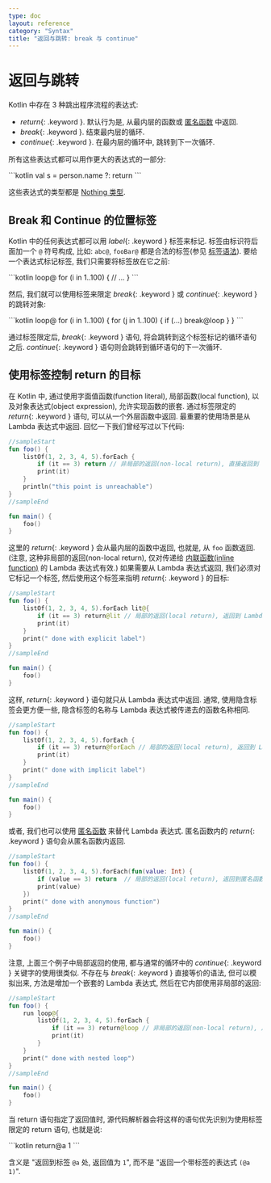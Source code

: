 ```yaml
---
type: doc
layout: reference
category: "Syntax"
title: "返回与跳转: break 与 continue"
---
```


# 返回与跳转

Kotlin 中存在 3 种跳出程序流程的表达式:

* *return*{: .keyword }. 默认行为是, 从最内层的函数或 [匿名函数](lambdas.html#anonymous-functions) 中返回.
* *break*{: .keyword }. 结束最内层的循环.
* *continue*{: .keyword }. 在最内层的循环中, 跳转到下一次循环.

所有这些表达式都可以用作更大的表达式的一部分:

<div class="sample" markdown="1" theme="idea" data-highlight-only>
```kotlin
val s = person.name ?: return
```
</div>

这些表达式的类型都是 [Nothing 类型](exceptions.html#the-nothing-type).

## Break 和 Continue 的位置标签

Kotlin 中的任何表达式都可以用 *label*{: .keyword } 标签来标记.
标签由标识符后面加一个 `@` 符号构成, 比如: `abc@`, `fooBar@` 都是合法的标签(参见 [标签语法](grammar.html#label)).
要给一个表达式标记标签, 我们只需要将标签放在它之前:

<div class="sample" markdown="1" theme="idea" data-highlight-only>
```kotlin
loop@ for (i in 1..100) {
    // ...
}
```
</div>

然后, 我们就可以使用标签来限定 *break*{: .keyword } 或 *continue*{: .keyword } 的跳转对象:

<div class="sample" markdown="1" theme="idea" data-highlight-only>
```kotlin
loop@ for (i in 1..100) {
    for (j in 1..100) {
        if (...) break@loop
    }
}
```
</div>

通过标签限定后, *break*{: .keyword } 语句, 将会跳转到这个标签标记的循环语句之后.
*continue*{: .keyword } 语句则会跳转到循环语句的下一次循环.


## 使用标签控制 return 的目标

在 Kotlin 中, 通过使用字面值函数(function literal), 局部函数(local function), 以及对象表达式(object expression), 允许实现函数的嵌套.
通过标签限定的 *return*{: .keyword } 语句, 可以从一个外层函数中返回.
最重要的使用场景是从 Lambda 表达式中返回. 回忆一下我们曾经写过以下代码:

<div class="sample" markdown="1" theme="idea">

```kotlin
//sampleStart
fun foo() {
    listOf(1, 2, 3, 4, 5).forEach {
        if (it == 3) return // 非局部的返回(non-local return), 直接返回到 foo() 函数的调用者
        print(it)
    }
    println("this point is unreachable")
}
//sampleEnd

fun main() {
    foo()
}
```
</div>

这里的 *return*{: .keyword } 会从最内层的函数中返回, 也就是, 从 `foo` 函数返回.
(注意, 这种非局部的返回(non-local return), 仅对传递给 [内联函数(inline function)](inline-functions.html) 的 Lambda 表达式有效.)
如果需要从 Lambda 表达式返回, 我们必须对它标记一个标签, 然后使用这个标签来指明 *return*{: .keyword } 的目标:

<div class="sample" markdown="1" theme="idea">

```kotlin
//sampleStart
fun foo() {
    listOf(1, 2, 3, 4, 5).forEach lit@{
        if (it == 3) return@lit // 局部的返回(local return), 返回到 Lambda 表达式的调用者, 也就是, 返回到 forEach 循环
        print(it)
    }
    print(" done with explicit label")
}
//sampleEnd

fun main() {
    foo()
}
```
</div>

这样, *return*{: .keyword } 语句就只从 Lambda 表达式中返回.
通常, 使用隐含标签会更方便一些, 隐含标签的名称与 Lambda 表达式被传递去的函数名称相同.

<div class="sample" markdown="1" theme="idea">

```kotlin
//sampleStart
fun foo() {
    listOf(1, 2, 3, 4, 5).forEach {
        if (it == 3) return@forEach // 局部的返回(local return), 返回到 Lambda 表达式的调用者, 也就是, 返回到 forEach 循环
        print(it)
    }
    print(" done with implicit label")
}
//sampleEnd

fun main() {
    foo()
}
```
</div>

或者, 我们也可以使用 [匿名函数](lambdas.html#anonymous-functions) 来替代 Lambda 表达式.
匿名函数内的 *return*{: .keyword } 语句会从匿名函数内返回.

<div class="sample" markdown="1" theme="idea">

```kotlin
//sampleStart
fun foo() {
    listOf(1, 2, 3, 4, 5).forEach(fun(value: Int) {
        if (value == 3) return  // 局部的返回(local return), 返回到匿名函数的调用者, 也就是, 返回到 forEach 循环
        print(value)
    })
    print(" done with anonymous function")
}
//sampleEnd

fun main() {
    foo()
}
```
</div>

注意, 上面三个例子中局部返回的使用, 都与通常的循环中的 *continue*{: .keyword } 关键字的使用很类似.
不存在与 *break*{: .keyword } 直接等价的语法, 但可以模拟出来, 方法是增加一个嵌套的 Lambda 表达式, 然后在它内部使用非局部的返回:

<div class="sample" markdown="1" theme="idea">

```kotlin
//sampleStart
fun foo() {
    run loop@{
        listOf(1, 2, 3, 4, 5).forEach {
            if (it == 3) return@loop // 非局部的返回(non-local return), 从传递给 run 函数的 Lambda 表达式中返回
            print(it)
        }
    }
    print(" done with nested loop")
}
//sampleEnd

fun main() {
    foo()
}
```
</div>

当 return 语句指定了返回值时, 源代码解析器会将这样的语句优先识别为使用标签限定的 return 语句, 也就是说:

<div class="sample" markdown="1" theme="idea" data-highlight-only>
```kotlin
return@a 1
```
</div>

含义是 "返回到标签 `@a` 处, 返回值为 `1`", 而不是 "返回一个带标签的表达式 `(@a 1)`".
